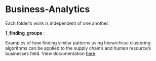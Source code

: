# Business-Analytics

Each folder’s work is independent of one another.

**1_finding_groups** : 

Examples of how finding similar patterns using hierarchical clustering algorithms can be applied to the supply chain’s and human resource’s businesses field. View documentation [here](http://ethen8181.github.io/Business-Analytics/1_finding_groups/finding_groups.html).


